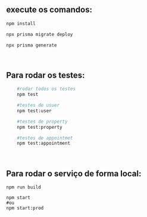 <h2>execute os comandos:</h2>

```bash
npm install

npx prisma migrate deploy

npx prisma generate

```
<br>
<h2>Para rodar os testes:</h2> 

```bash
    #rodar todos os testes
    npm test

    #testes de usuer
    npm test:user

    #testes de property
    npm test:property

    #testes de appointmet
    npm test:appointment

````
<br>
<h2>Para rodar o serviço de forma local:</h2> 

    npm run build

    npm start
    #ou
    npm start:prod
